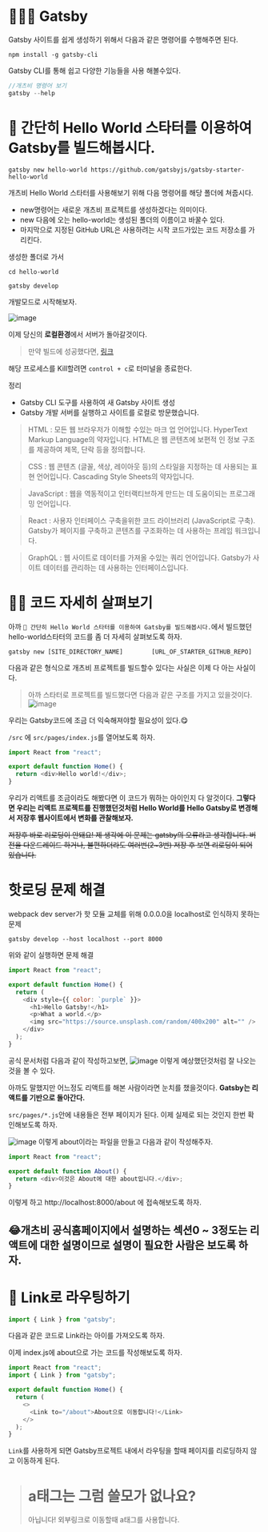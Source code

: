 # 🦹🏼‍♂️ Gatsby

Gatsby 사이트를 쉽게 생성하기 위해서 다음과 같은 명령어를 수행해주면 된다.

```
npm install -g gatsby-cli
```

Gatsby CLI를 통해 쉽고 다양한 기능들을 사용 해볼수있다.

```javascript
//개츠비 명령어 보기
gatsby --help
```

# 🏰 간단히 Hello World 스타터를 이용하여 Gatsby를 빌드해봅시다.

```
gatsby new hello-world https://github.com/gatsbyjs/gatsby-starter-hello-world
```

개츠비 Hello World 스타터를 사용해보기 위해 다음 명령어를 해당 폴더에 쳐줍시다.

- new명령어는 새로운 개츠비 프로젝트를 생성하겠다는 의미이다.
- new 다음에 오는 hello-world는 생성된 폴더의 이름이고 바꿀수 있다.
- 마지막으로 지정된 GitHub URL은 사용하려는 시작 코드가있는 코드 저장소를 가리킨다.

생성한 폴더로 가서

```
cd hello-world
```

```
gatsby develop
```

개발모드로 시작해보자.

![image](https://user-images.githubusercontent.com/48292190/115961222-6d05de80-a550-11eb-8419-637d2b62a1ec.png)

이제 당신의 **로컬환경**에서 서버가 돌아갈것이다.

> 만약 빌드에 성공했다면, [링크](http://localhost:8000/)

해당 프로세스를 Kill할려면 `control + c`로 터미널을 종료한다.

정리

- Gatsby CLI 도구를 사용하여 새 Gatsby 사이트 생성
- Gatsby 개발 서버를 실행하고 사이트를 로컬로 방문했습니다.

> HTML : 모든 웹 브라우저가 이해할 수있는 마크 업 언어입니다. HyperText Markup Language의 약자입니다. HTML은 웹 콘텐츠에 보편적 인 정보 구조를 제공하여 제목, 단락 등을 정의합니다.

> CSS : 웹 콘텐츠 (글꼴, 색상, 레이아웃 등)의 스타일을 지정하는 데 사용되는 표현 언어입니다. Cascading Style Sheets의 약자입니다.

> JavaScript : 웹을 역동적이고 인터랙티브하게 만드는 데 도움이되는 프로그래밍 언어입니다.

> React : 사용자 인터페이스 구축을위한 코드 라이브러리 (JavaScript로 구축). Gatsby가 페이지를 구축하고 콘텐츠를 구조화하는 데 사용하는 프레임 워크입니다.

> GraphQL : 웹 사이트로 데이터를 가져올 수있는 쿼리 언어입니다. Gatsby가 사이트 데이터를 관리하는 데 사용하는 인터페이스입니다.

# 🕵️‍♂️ 코드 자세히 살펴보기

아까 `🏰 간단히 Hello World 스타터를 이용하여 Gatsby를 빌드해봅시다.`에서 빌드했던 hello-world스타터의 코드를 좀 더 자세히 살펴보도록 하자.

```
gatsby new [SITE_DIRECTORY_NAME]        [URL_OF_STARTER_GITHUB_REPO]
```

다음과 같은 형식으로 개츠비 프로젝트를 빌드할수 있다는 사실은 이제 다 아는 사실이다.

> 아까 스타터로 프로젝트를 빌드했다면 다음과 같은 구조를 가지고 있을것이다.
> ![image](https://user-images.githubusercontent.com/48292190/115961609-16999f80-a552-11eb-881b-94581debbc2d.png)

우리는 Gatsby코드에 조금 더 익숙해져야할 필요성이 있다.😋

`/src` 에 `src/pages/index.js`를 열어보도록 하자.

```javascript
import React from "react";

export default function Home() {
  return <div>Hello world!</div>;
}
```

우리가 리액트를 조금이라도 해봤다면 이 코드가 뭐하는 아이인지 다 알것이다.
**그렇다면 우리는 리액트 프로젝트를 진행했던것처럼 Hello World를 Hello Gatsby로 변경해서 저장후 웹사이트에서 변화를 관찰해보자.**

<del>
저장후 바로 리로딩이 안돼요!
제 생각에 이 문제는 gatsby의 오류라고 생각합니다. 버전을 다운드레이드 하거나, 불편하더라도 여러번(2~3번) 저장 후 보면 리로딩이 되어 있습니다. 
</del>

# 핫로딩 문제 해결

webpack dev server가 핫 모듈 교체를 위해 0.0.0.0을 localhost로 인식하지 못하는 문제

```
gatsby develop --host localhost --port 8000
```

위와 같이 실행하면 문제 해결

```javascript
import React from "react";

export default function Home() {
  return (
    <div style={{ color: `purple` }}>
      <h1>Hello Gatsby!</h1>
      <p>What a world.</p>
      <img src="https://source.unsplash.com/random/400x200" alt="" />
    </div>
  );
}
```

공식 문서처럼 다음과 같이 작성하고보면,
![image](https://user-images.githubusercontent.com/48292190/115962551-e6a0cb00-a556-11eb-9f26-f1cf2efb61d7.png)
이렇게 예상했던것처럼 잘 나오는 것을 볼 수 있다.

아까도 말했지만 어느정도 리액트를 해본 사람이라면 눈치를 챘을것이다.
**Gatsby는 리액트를 기반으로 돌아간다.**

`src/pages/*.js`안에 내용들은 전부 페이지가 된다.
이제 실제로 되는 것인지 한번 확인해보도록 하자.

![image](https://user-images.githubusercontent.com/48292190/115963458-4d73b380-a55a-11eb-8a85-67495f65726b.png)
이렇게 about이라는 파일을 만들고 다음과 같이 작성해주자.

```javascript
import React from "react";

export default function About() {
  return <div>이것은 About에 대한 about입니다.</div>;
}
```

이렇게 하고
http://localhost:8000/about 에 접속해보도록 하자.

## 😂개츠비 공식홈페이지에서 설명하는 섹션0 ~ 3정도는 리액트에 대한 설명이므로 설명이 필요한 사람은 보도록 하자.

# 🚏 Link로 라우팅하기

```javascript
import { Link } from "gatsby";
```

다음과 같은 코드로 Link라는 아이를 가져오도록 하자.

이제 index.js에 about으로 가는 코드를 작성해보도록 하자.

```javascript
import React from "react";
import { Link } from "gatsby";

export default function Home() {
  return (
    <>
      <Link to="/about">About으로 이동합니다!</Link>
    </>
  );
}
```

`Link`를 사용하게 되면 Gatsby프로젝트 내에서 라우팅을 할때 페이지를 리로딩하지 않고 이동하게 된다.
> # a태그는 그럼 쓸모가 없나요?
> 아닙니다! 외부링크로 이동할때 a태그를 사용합니다.


